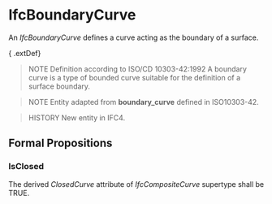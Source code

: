 # IfcBoundaryCurve

An _IfcBoundaryCurve_ defines a curve acting as the boundary of a surface.
<!-- end of short definition -->


{ .extDef}
> NOTE Definition according to ISO/CD 10303-42:1992
> A boundary curve is a type of bounded curve suitable for the definition of a surface boundary.

> NOTE Entity adapted from **boundary_curve** defined in ISO10303-42.

> HISTORY New entity in IFC4.

## Formal Propositions

### IsClosed
The derived _ClosedCurve_ attribute of _IfcCompositeCurve_ supertype shall be TRUE.
